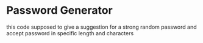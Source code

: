 # Password Generator
this code supposed to give a suggestion for a strong random password and accept password in specific length and characters
